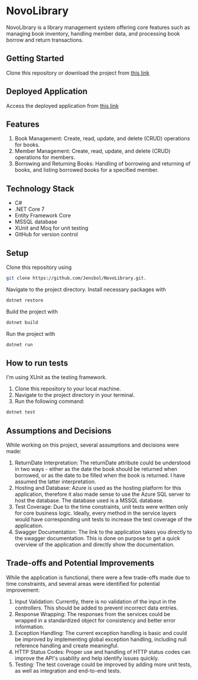 # NovoLibrary

NovoLibrary is a library management system offering core features such as managing book inventory, handling member data, and processing book borrow and return transactions.

## Getting Started

Clone this repository or download the project from [this link](https://github.com/Jensbol/NovoLibrary)

## Deployed Application

Access the deployed application from [this link](https://novolibraryapi.azurewebsites.net/swagger/index.html)

## Features

1. Book Management: Create, read, update, and delete (CRUD) operations for books.
2. Member Management: Create, read, update, and delete (CRUD) operations for members.
3. Borrowing and Returning Books: Handling of borrowing and returning of books, and listing borrowed books for a specified member.

## Technology Stack

- C#
- .NET Core 7
- Entity Framework Core
- MSSQL database
- XUnit and Moq for unit testing
- GitHub for version control

## Setup

Clone this repository using

```bash
git clone https://github.com/Jensbol/NovoLibrary.git.
```

Navigate to the project directory.
Install necessary packages with

```bash
dotnet restore
```

Build the project with

```bash
dotnet build
```

Run the project with

```bash
dotnet run
```

## How to run tests

I'm using XUnit as the testing framework.

1. Clone this repository to your local machine.
2. Navigate to the project directory in your terminal.
3. Run the following command:

```bash
dotnet test
```

## Assumptions and Decisions

While working on this project, several assumptions and decisions were made:

1. ReturnDate Interpretation: The returnDate attribute could be understood in two ways - either as the date the book should be returned when borrowed, or as the date to be filled when the book is returned. I have assumed the latter interpretation.
2. Hosting and Database: Azure is used as the hosting platform for this application, therefore it also made sense to use the Azure SQL server to host the database. The database used is a MSSQL database.
3. Test Coverage: Due to the time constraints, unit tests were written only for core business logic. Ideally, every method in the service layers would have corresponding unit tests to increase the test coverage of the application.
4. Swagger Documentation: The link to the application takes you directly to the swagger documentation. This is done on purpose to get a quick overview of the application and directly show the documentation.

## Trade-offs and Potential Improvements

While the application is functional, there were a few trade-offs made due to time constraints, and several areas were identified for potential improvement:

1. Input Validation: Currently, there is no validation of the input in the controllers. This should be added to prevent incorrect data entries.
2. Response Wrapping: The responses from the services could be wrapped in a standardized object for consistency and better error information.
3. Exception Handling: The current exception handling is basic and could be improved by implementing global exception handling, including null reference handling and create meaningful.
4. HTTP Status Codes: Proper use and handling of HTTP status codes can improve the API's usability and help identify issues quickly.
5. Testing: The test coverage could be improved by adding more unit tests, as well as integration and end-to-end tests.
